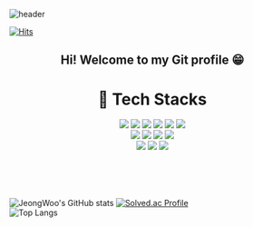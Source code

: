 ![header](https://capsule-render.vercel.app/api?type=waving&color=0:92a8d1,100:6b5b95&height=300&section=header&text=welcome&desc=JeongWoo's%20Git%20Profile&fontSize=90&descSize=20&descAlign=57&descAlignY=67&fontColor=ffffff)

[![Hits](https://hits.seeyoufarm.com/api/count/incr/badge.svg?url=https%3A%2F%2Fgithub.com%2Fgjbae1212%2Fblackeichi&count_bg=%236E7DFF&title_bg=%232356FF&icon=&icon_color=%23E7E7E7&title=hits&edge_flat=false)](https://hits.seeyoufarm.com)
  
<div align=center>
  <h2>
    Hi! Welcome to my Git profile 😁
  </h2>

</div>


<div align=center>
  <h1>
    🦾 Tech Stacks
  </h1>
</div>

<div align=center>
  <img src="https://img.shields.io/badge/styled_component-DB7093?style=for-the-badge&logo=styled-components&logoColor=white">
  <img src="https://img.shields.io/badge/html5-#DB7093?style=for-the-badge&logo=html5&logoColor=white">
  <img src="https://img.shields.io/badge/css-1572B6?style=for-the-badge&logo=css3&logoColor=white"> 
  <img src="https://img.shields.io/badge/JavaScript-F7DF1E?style=for-the-badge&logo=JavaScript&logoColor=white"/>
  <img src="https://img.shields.io/badge/node.js-339933?style=for-the-badge&logo=Node.js&logoColor=white">
  <img src="https://img.shields.io/badge/pug-A86454?style=for-the-badge&logo=pug&logoColor=white">
  <br/>
  <img src="https://img.shields.io/badge/mongoDB-47A248?style=for-the-badge&logo=MongoDB&logoColor=white">
  <img src="https://img.shields.io/badge/Sass-CC6699?style=for-the-badge&logo=Sass&logoColor=white">
  <img src="https://img.shields.io/badge/react-61DAFB?style=for-the-badge&logo=react&logoColor=black">
  <img src="https://img.shields.io/badge/typescript-3178C6?style=for-the-badge&logo=typescript&logoColor=white">
  <br/>
  <img src="https://img.shields.io/badge/next.js-000000?style=for-the-badge&logo=next.js&logoColor=white">
  <img src="https://img.shields.io/badge/fontawesome-339AF0?style=for-the-badge&logo=fontawesome&logoColor=white">
  <img src="https://img.shields.io/badge/github-181717?style=for-the-badge&logo=github&logoColor=white">
  <br/>
    <br/>
    <br/>
    <br/>
  <br/>
</div>

![JeongWoo's GitHub stats](https://github-readme-stats.vercel.app/api?username=blackeichi&show_icons=true&theme=tokyonight) [![Solved.ac Profile](http://mazassumnida.wtf/api/generate_badge?boj=blackeichi)](https://solved.ac/blackeichi)
<br/>
![Top Langs](https://github-readme-stats.vercel.app/api/top-langs/?username=blackeichi&layout=Demo&theme=merko)
